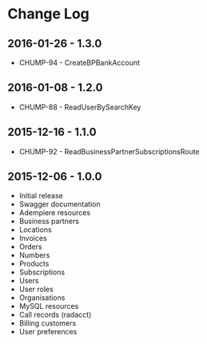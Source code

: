 # Change Log

## 2016-01-26 - 1.3.0
- CHUMP-94 - CreateBPBankAccount

## 2016-01-08 - 1.2.0
- CHUMP-88 - ReadUserBySearchKey

## 2015-12-16 - 1.1.0
- CHUMP-92 - ReadBusinessPartnerSubscriptionsRoute

## 2015-12-06 - 1.0.0
- Initial release
- Swagger documentation
- Adempiere resources
 - Business partners
 - Locations
 - Invoices
 - Orders
 - Numbers
 - Products
 - Subscriptions
 - Users
 - User roles
 - Organisations
- MySQL resources
 - Call records (radacct)
 - Billing customers
 - User preferences